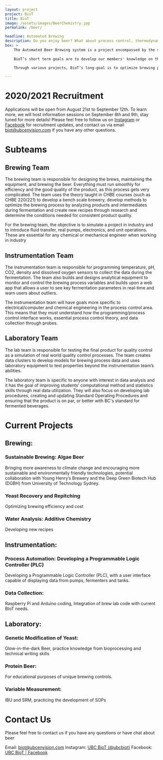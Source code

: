 ```yaml
---
layout: project
project: BioT
title: BioT
image: /assets/images/BeerChemistry.jpg
permalink: /beer/

headline: Automated Brewing
description: Do you enjoy beer? What about process control, thermodynamics and kinetic modelling? Controlling this biological process to achieve the desired beer characteristics is challenging to this day. Large breweries have access to sophisticated devices for process control, but what about homebrewers and craft breweries who can’t spend hundreds of thousands of dollars on high-end equipment? BioT makes efforts to design and implement low-cost data monitoring and have our innovative techniques and advanced technology be applied to actual breweries to brew the perfect beer through various projects. 
box: >
    The Automated Beer Brewing system is a project encompassed by the student organization UBC Envision. The project is based on the idea of ‘The Internet of Things’, and BioT aims to develop craft brewing technologies and to create an automated brewing system with the ability to monitor and control process variables such as temperature, acidity, gravity and possibly more in real-time. The team also pays attention to engineering multidisciplinary student development through practical applications while creating a meaningful and relevant product. The team will conduct the brewing process, collect data in the fermentation phase, provide quality control on the finished product, as well as analyze and model the data using an online web server. The students are able to apply what they learned in their classes, work on their teamwork skills while preparing their technical skills for industry.
    
    BioT’s short term goals are to develop our members' knowledge on the brewing world and establish an appreciation of how directly the brewing process relates to concepts learned in class. Our long term goals are to implement a small scale brewing laboratory that can operate autonomously and allow for simple, low cost data collection on an 'internet of things' basis. This data collection is going to be used to develop models and data clusters, to establish consistency within brew quality and eventually create and incorporate new brewing technologies into our bench scale setup. 

    Through various projects, BioT’s long-goal is to optimize brewing processes for brewing technologies, to design and implement low-cost data monitoring, and in time, to have our research and technology introduced and applied to actual breweries to brew the perfect beer. The sub-team's learning goals will differ throughout the teams,although all sub-teams are working towards the same short and long term goals. 

---
```


# 2020/2021 Recruitment

<!--
Closed for the year!
Contact [biot@ubcenvision.com](mailto:biot@ubcenvision.com) if you have any questions!
-->

Applications will be open from August 21st to September 12th. To learn more, we will host information sessions on September 8th and 9th, stay tuned for more details! Please feel free to follow us on [Instagram](https://www.instagram.com/ubcbiot/) or [Facebook](https://www.facebook.com/biotubcc/) for recruitment updates, and contact us via email [biot@ubcenvision.com](mailto:biot@ubcenvision.com) if you have any other questions.

# Subteams

## Brewing Team
The brewing team is responsible for designing the brews, maintaining the equipment, and brewing the beer. Everything must run smoothly for efficiency and the good quality of the product, as this process gets very complicated. The team uses the theory taught in CHBE courses (such as CHBE 220/221) to develop a bench scale brewery, develop methods to optimize the brewing process by analyzing products and intermediates during fermentation and create new recipes through research and determine the conditions needed for consistent product quality. 

For the brewing team, the objective is to simulate a project in industry and to introduce fluid transfer, real pumps, electronics, and unit operations. These are essential for any chemical or mechanical engineer when working in industry

## Instrumentation Team
The instrumentation team is responsible for programming temperature, pH, CO2, density and dissolved oxygen sensors to collect the data during the fermentation. The team also builds and designs analytical equipment to monitor and control the brewing process variables and builds upon a web app that allows a user to see key fermentation parameters in real-time and warn users about outliers.

The instrumentation team will have goals more specific to electrical/computer and chemical engineering in the process control area. This means that they must understand how the programming/process control interface works, essential process control theory, and data collection through probes. 


## Laboratory Team
The lab team is responsible for testing the final product for quality control as a simulation of real world quality control processes. The team creates data clusters to develop models for brewing process data and uses laboratory equipment to test properties beyond the instrumentation team’s abilities. 

The laboratory team is specific to anyone with interest in data analysis and it has the goal of improving students’ computational method and statistics skills through real data utilization. They will also focus on developing lab procedures, creating and updating Standard Operating Procedures and ensuring that the product is on par, or better with BC's standard for fermented beverages.

# Current Projects
## Brewing:
### Sustainable Brewing: Algae Beer 
 Bringing more awareness to climate change and encouraging more sustainable and environmentally friendly technologies, potential collaboration with Young Henry’s Brewery and the Deep Green Biotech Hub (DGBH) from University of Technology Sydney.
### Yeast Recovery and Repitching
Optimizing brewing efficiency and cost
### Water Analysis: Additive Chemistry
Developing new recipes

## Instrumentation:
### Process Automation: Developing a Programmable Logic Controller (PLC) 
Developing a Programmable Logic Controller (PLC), with a user interface capable of displaying data from pumps, fermenters and tanks.
### Data Collection: 
Raspberry Pi and Arduino coding, Integration of brew lab code with current BIoT needs.


## Laboratory: 
### Genetic Modification of Yeast:
Glow-in-the-dark Beer, practice knowledge from bioprocessing and technical writing skills

### Protein Beer:
For educational purposes of unique brewing controls.

### Variable Measurement:
IBU and SRM, practicing the development of SOPs

# Contact Us 
Please feel free to contact us if you have any questions or have chat about beer

Email: biot@ubcenvision.com
Instagram: [UBC BioT (@ubcbiot)](https://www.instagram.com/ubcbiot/)
Facebook: [UBC BioT | Facebook](https://www.facebook.com/biotubcc/)
